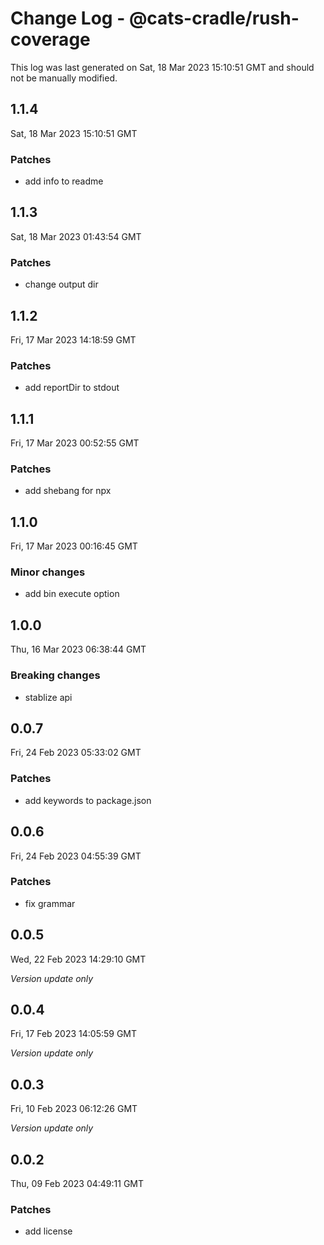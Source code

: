 # Change Log - @cats-cradle/rush-coverage

This log was last generated on Sat, 18 Mar 2023 15:10:51 GMT and should not be manually modified.

## 1.1.4
Sat, 18 Mar 2023 15:10:51 GMT

### Patches

- add info to readme

## 1.1.3
Sat, 18 Mar 2023 01:43:54 GMT

### Patches

- change output dir

## 1.1.2
Fri, 17 Mar 2023 14:18:59 GMT

### Patches

- add reportDir to stdout

## 1.1.1
Fri, 17 Mar 2023 00:52:55 GMT

### Patches

- add shebang for npx

## 1.1.0
Fri, 17 Mar 2023 00:16:45 GMT

### Minor changes

- add bin execute option

## 1.0.0
Thu, 16 Mar 2023 06:38:44 GMT

### Breaking changes

- stablize api

## 0.0.7
Fri, 24 Feb 2023 05:33:02 GMT

### Patches

- add keywords to package.json

## 0.0.6
Fri, 24 Feb 2023 04:55:39 GMT

### Patches

- fix grammar

## 0.0.5
Wed, 22 Feb 2023 14:29:10 GMT

_Version update only_

## 0.0.4
Fri, 17 Feb 2023 14:05:59 GMT

_Version update only_

## 0.0.3
Fri, 10 Feb 2023 06:12:26 GMT

_Version update only_

## 0.0.2
Thu, 09 Feb 2023 04:49:11 GMT

### Patches

- add license

